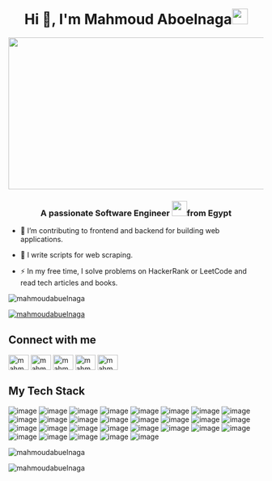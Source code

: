 <h1 align="center">Hi 👋, I'm Mahmoud Aboelnaga<img width="31" src="https://media.giphy.com/media/M9gbBd9nbDrOTu1Mqx/giphy.gif" width="100"/></h1>

<div align="center">
  <img src="https://media.giphy.com/media/ZVik7pBtu9dNS/giphy.gif" width="600" height="300"/>
</div>

<h3 align="center">A passionate Software Engineer <img src="https://media.giphy.com/media/WUlplcMpOCEmTGBtBW/giphy.gif" width="30">from Egypt</h3>

- :telescope: I’m contributing to frontend and backend for building web applications.

- :seedling: I write scripts for web scraping.

- :zap: In my free time, I solve problems on HackerRank or LeetCode and read tech articles and books.


<p align="left"> <img src="https://komarev.com/ghpvc/?username=mahmoudabuelnaga&label=Profile%20views&color=0e75b6&style=flat" alt="mahmoudabuelnaga" /> </p>

<p align="left"> <a href="https://github.com/ryo-ma/github-profile-trophy"><img src="https://github-profile-trophy.vercel.app/?username=mahmoudabuelnaga" alt="mahmoudabuelnaga" /></a> </p>

## Connect with me
<p align="left">
<a href="https://linkedin.com/in/mahmoudaboelnaga" target="blank"><img align="center" src="https://raw.githubusercontent.com/rahuldkjain/github-profile-readme-generator/master/src/images/icons/Social/linked-in-alt.svg" alt="mahmoudaboelnaga" height="30" width="40" /></a>
<a href="https://www.facebook.com/SE.MahmoudAboelnaga/" target="blank"><img align="center" src="https://raw.githubusercontent.com/rahuldkjain/github-profile-readme-generator/master/src/images/icons/Social/facebook.svg" alt="mahmoudabualnaga0" height="30" width="40" /></a>
<a href="https://instagram.com/mahmoudaboelnagaa" target="blank"><img align="center" src="https://raw.githubusercontent.com/rahuldkjain/github-profile-readme-generator/master/src/images/icons/Social/instagram.svg" alt="mahmoudaboelnagaa" height="30" width="40" /></a>
<a href="https://www.hackerrank.com/mahmoudaboelnag2" target="blank"><img align="center" src="https://raw.githubusercontent.com/rahuldkjain/github-profile-readme-generator/master/src/images/icons/Social/hackerrank.svg" alt="mahmoudaboelnag2" height="30" width="40" /></a>
<a href="https://www.leetcode.com/mahmoudaboelnaga392" target="blank"><img align="center" src="https://raw.githubusercontent.com/rahuldkjain/github-profile-readme-generator/master/src/images/icons/Social/leet-code.svg" alt="mahmoudaboelnaga392" height="30" width="40" /></a>
</p>

## My Tech Stack
![image](https://img.shields.io/badge/Python-000000?style=for-the-badge&logo=python&logoColor=yellow)
![image](https://img.shields.io/badge/Django-f0f0f0?style=for-the-badge&logo=django&logoColor=a0ff0b)
![image](https://img.shields.io/badge/DjangoRestFramework-f0f0f0?style=for-the-badge&logo=django&logoColor=741b47)
![image](https://img.shields.io/badge/Flask-bebebe?style=for-the-badge&logo=flask&logoColor=252426)
![image](https://img.shields.io/badge/GraphQL-000000?style=for-the-badge&logo=GraphQL&logoColor=c60990)
![image](https://img.shields.io/badge/html-e8e0da?style=for-the-badge&logo=html5&logoColor=c60932)
![image](https://img.shields.io/badge/css-d6e7d6?style=for-the-badge&logo=css3&logoColor=0d98ba)
![image](https://img.shields.io/badge/JavaScript-323330?style=for-the-badge&logo=javascript&logoColor=F7EF1E)
![image](https://img.shields.io/badge/ajax-00688b?style=for-the-badge&logo=ajax&logoColor=white)
![image](https://img.shields.io/badge/React.js-f7e9b5?style=for-the-badge&logo=react&logoColor=1ca9c9)
![image](https://img.shields.io/badge/Bootstrap-bfff00?style=for-the-badge&logo=bootstrap&logoColor=5b2bce)
![image](https://img.shields.io/badge/PostgreSQL-891458?style=for-the-badge&logo=PostgreSQL&logoColor=145889)
![image](https://img.shields.io/badge/MySQL-e0a900?style=for-the-badge&logo=mysql&logoColor=145889)
![image](https://img.shields.io/badge/MongoDB-f0f0f0?style=for-the-badge&logo=mongodb&logoColor=38ff46)
![image](https://img.shields.io/badge/SQLite-8aa103?style=for-the-badge&logo=sqlite&logoColor=038aa1)
![image](https://img.shields.io/badge/Python%20Requests-038aa1?style=for-the-badge&logo=python&logoColor=8aa103)
![image](https://img.shields.io/badge/BeautifulSoup-a77682?style=for-the-badge&logo=python&logoColor=f7e9b5)
![image](https://img.shields.io/badge/Odoo-a77682?style=for-the-badge&logo=odoo&logoColor=white)
![image](https://img.shields.io/badge/ERP%20Next-f7e9b5?style=for-the-badge&logo=ERP%20Next&logoColor=white)
![image](https://img.shields.io/badge/Docker-36454f?style=for-the-badge&logo=Docker&logoColor=00688b)
![image](https://img.shields.io/badge/Docker%20Compose-0d98ba?style=for-the-badge&logo=Docker&logoColor=36454f)
![image](https://img.shields.io/badge/Git-2f3536?style=for-the-badge&logo=git&logoColor=ffffff)
![image](https://img.shields.io/badge/Postman-db8021?style=for-the-badge&logo=Postman&logoColor=000000)
![image](https://img.shields.io/badge/json-5E5C5C?style=for-the-badge&logo=json&logoColor=white)
![image](https://img.shields.io/badge/Heroku-430098?style=for-the-badge&logo=heroku&logoColor=white)
![image](https://img.shields.io/badge/Jira-0052CC?style=for-the-badge&logo=Jira&logoColor=white)
![image](https://img.shields.io/badge/ClickUP-000000?style=for-the-badge&logo=ClickUP&logoColor=white)
![image](https://img.shields.io/badge/Windows-0078D6?style=for-the-badge&logo=windows&logoColor=white)
![image](https://img.shields.io/badge/Ubuntu-252426?style=for-the-badge&logo=ubuntu&logoColor=990000)

<p>&nbsp;<img align="left" src="https://github-readme-stats.vercel.app/api?username=mahmoudabuelnaga&show_icons=true&locale=en" alt="mahmoudabuelnaga" /></p>

<p><img align="center" src="https://github-readme-streak-stats.herokuapp.com/?user=mahmoudabuelnaga&" alt="mahmoudabuelnaga" /></p>
